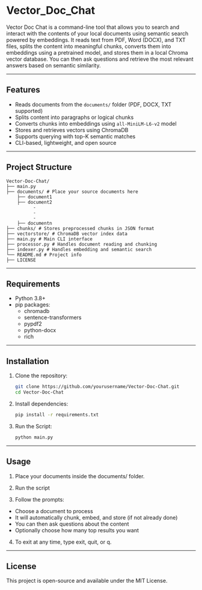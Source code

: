 # Vector_Doc_Chat

Vector Doc Chat is a command-line tool that allows you to search and interact with the contents of your local documents using semantic search powered by embeddings. It reads text from PDF, Word (DOCX), and TXT files, splits the content into meaningful chunks, converts them into embeddings using a pretrained model, and stores them in a local Chroma vector database. You can then ask questions and retrieve the most relevant answers based on semantic similarity.

---

## Features

- Reads documents from the `documents/` folder (PDF, DOCX, TXT supported)
- Splits content into paragraphs or logical chunks
- Converts chunks into embeddings using `all-MiniLM-L6-v2` model
- Stores and retrieves vectors using ChromaDB
- Supports querying with top-K semantic matches
- CLI-based, lightweight, and open source
  
---

## Project Structure

```
Vector-Doc-Chat/
├── main.py
├── documents/ # Place your source documents here
    ├── document1
    ├── document2
          -
          -
          -
    ├── documentn     
├── chunks/ # Stores preprocessed chunks in JSON format
├── vectorstore/ # ChromaDB vector index data
├── main.py # Main CLI interface
├── processor.py # Handles document reading and chunking
├── indexer.py # Handles embedding and semantic search
└── README.md # Project info
├── LICENSE
```

---

## Requirements

- Python 3.8+
- pip packages:
  - chromadb
  - sentence-transformers
  - pypdf2
  - python-docx
  - rich

---

## Installation

1. Clone the repository:

   ```bash
   git clone https://github.com/yourusername/Vector-Doc-Chat.git
   cd Vector-Doc-Chat

2. Install dependencies:

   ```bash
   pip install -r requirements.txt

3. Run the Script:

   ```bash
   python main.py

---

## Usage

1. Place your documents inside the documents/ folder.

2. Run the script

3. Follow the prompts:
  - Choose a document to process
  - It will automatically chunk, embed, and store (if not already done)
  - You can then ask questions about the content
  - Optionally choose how many top results you want

4. To exit at any time, type exit, quit, or q.

---

## License

This project is open-source and available under the MIT License.
